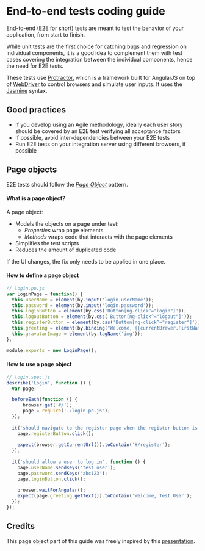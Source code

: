 # End-to-end tests coding guide

End-to-end (E2E for short) tests are meant to test the behavior of your application, from start to finish.

While unit tests are the first choice for catching bugs and regression on individual components, it is a good idea to
complement them with test cases covering the integration between the individual components, hence the need for E2E
tests.

These tests use [Protractor](https://github.com/angular/protractor), which is a framework built for AngularJS
on top of [WebDriver](https://code.google.com/p/selenium/wiki/GettingStarted) to control browsers and simulate user
inputs. It uses the [Jasmine](http://jasmine.github.io) syntax.

## Good practices

- If you develop using an Agile methodology, ideally each user story should be covered by an E2E test verifying all
  acceptance factors
- If possible, avoid inter-dependencies between your E2E tests
- Run E2E tests on your integration server using different browsers, if possible

## Page objects

E2E tests should follow the *[Page Object](https://code.google.com/p/selenium/wiki/PageObjects)* pattern.

#### What is a page object?

A page object:

- Models the objects on a page under test:
  * *Properties* wrap page elements
  * *Methods* wraps code that interacts with the page elements
- Simplifies the test scripts
- Reduces the amount of duplicated code

If the UI changes, the fix only needs to be applied in one place.

#### How to define a page object

```js
// login.po.js
var LoginPage = function() {
  this.userName = element(by.input('login.userName'));
  this.password = element(by.input('login.password'));
  this.loginButton = element(by.css('Button[ng-click^="login"]'));
  this.logoutButton = element(by.css('Button[ng-click^="logout"]'));
  this.registerButton = element(by.css('Button[ng-click^="register"]'));
  this.greeting = element(by.binding("Welcome, {{currentBrewer.FirstName}}"));
  this.gravatarImage = element(by.tagName('img'));
};

module.exports = new LoginPage();
```

#### How to use a page object

```js
// login.spec.js
describe('Login', function () {
  var page;

  beforeEach(function () {
      browser.get('#/');
      page = require('./login.po.js');
  });
  
  it('should navigate to the register page when the register button is clicked', function () {
    page.registerButton.click();
    
    expect(browser.getCurrentUrl()).toContain('#/register');
  });
  
  it('should allow a user to log in', function () {
    page.userName.sendKeys('test_user');
    page.password.sendKeys('abc123');
    page.loginButton.click();
    
    browser.waitForAngular();
    expect(page.greeting.getText()).toContain('Welcome, Test User');
  });
});
```

## Credits

This page object part of this guide was freely inspired by this 
[presentation](https://docs.google.com/presentation/d/1B6manhG0zEXkC-H-tPo2vwU06JhL8w9-XCF9oehXzAQ).
